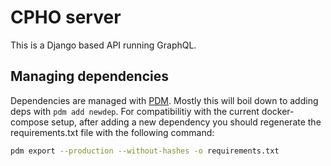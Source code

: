 # CPHO server

This is a Django based API running GraphQL.

## Managing dependencies

Dependencies are managed with [PDM](https://pdm.fming.dev/latest/). Mostly this will boil down to adding deps with `pdm add newdep`.
For compatibilitiy with the current docker-compose setup, after adding a new dependency you should regenerate the requirements.txt file with the following command:
```sh
pdm export --production --without-hashes -o requirements.txt
```
